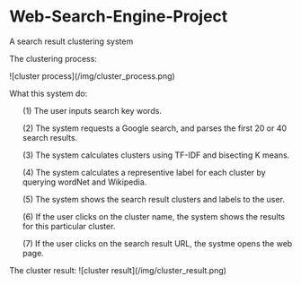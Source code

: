 # Web-Search-Engine-Project
A search result clustering system
<p>
The clustering process:
<p>
![cluster process](/img/cluster_process.png)

<p>
What this system do:
<ol>(1) The user inputs search key words.</ol>
<ol>(2) The system requests a Google search, and parses the first 20 or 40 search results.</ol>
<ol>(3) The system calculates clusters using TF-IDF and bisecting K means.</ol>
<ol>(4) The system calculates a representive label for each cluster by querying wordNet and Wikipedia.</ol>
<ol>(5) The system shows the search result clusters and labels to the user.</ol>
<ol>(6) If the user clicks on the cluster name, the system shows the results for this particular cluster.</ol>
<ol>(7) If the user clicks on the search result URL, the systme opens the web page.</ol>
<p>
<p>
The cluster result:
![cluster result](/img/cluster_result.png)
